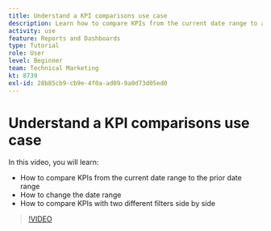 ```yaml
---
title: Understand a KPI comparisons use case
description: Learn how to compare KPIs from the current date range to a prior date range, and how to compare KPIs with two different filters in [!DNL Adobe Workfront].
activity: use
feature: Reports and Dashboards
type: Tutorial
role: User
level: Beginner
team: Technical Marketing
kt: 8739
exl-id: 28b85cb9-cb9e-4f0a-ad09-9a0d73d05ed0
---
```

# Understand a KPI comparisons use case

In this video, you will learn:

* How to compare KPIs from the current date range to the prior date range
* How to change the date range
* How to compare KPIs with two different filters side by side

>[!VIDEO](https://video.tv.adobe.com/v/335054/?quality=12)
